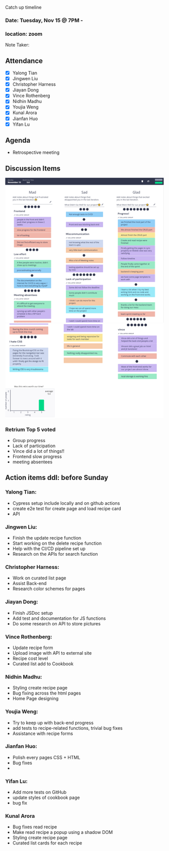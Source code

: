 Catch up timeline

### Date: Tuesday, Nov 15 @ 7PM -

### location: zoom

Note Taker:

## Attendance

- [x] Yalong Tian
- [x] Jingwen Liu
- [x] Christopher Harness
- [x] Jiayan Dong
- [x] Vince Rothenberg
- [x] Nidhin Madhu
- [x] Youjia Weng
- [x] Kunal Arora
- [x] Jianfan Huo
- [x] Yifan Lu

## Agenda

- Retrospective meeting

## Discussion Items

![Mad/Sad/Glas](retrospectives/s1.png)
![Mad/Sad/Glas](retrospectives/s2.png)

### Retrium Top 5 voted

- Group progress
- Lack of participation
- Vince did a lot of things!!
- Frontend slow progress
- meeting absentees

## Action items ddl: before Sunday

### Yalong Tian:

- Cypress setup include locally and on github actions
- create e2e test for create page and load recipe card
- API

### Jingwen Liu:

- Finish the update recipe function
- Start working on the delete recipe function
- Help with the CI/CD pipeline set up
- Research on the APIs for search function

### Christopher Harness:

- Work on curated list page
- Assist Back-end
- Research color schemes for pages

### Jiayan Dong:

- Finish JSDoc setup
- Add test and documentation for JS functions
- Do some research on API to store pictures

### Vince Rothenberg:

- Update recipe form
- Upload image with API to external site
- Recipe cost level
- Curated list add to Cookbook

### Nidhin Madhu:

- Styling create recipe page
- Bug fixing across the html pages
- Home Page designing

### Youjia Weng:

- Try to keep up with back-end progress
- add tests to recipe-related functions, trivial bug fixes
- Assistance with recipe forms

### Jianfan Huo:

- Polish every pages CSS + HTML
- Bug fixes
-

### Yifan Lu:

- Add more tests on GitHub
- update styles of cookbook page
- bug fix

### Kunal Arora

- Bug fixes read recipe
- Make read recipe a popup using a shadow DOM
- Styling create recipe page
- Curated list cards for each recipe
